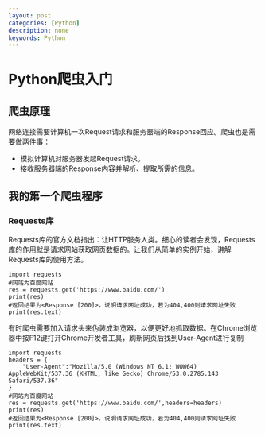 ```yaml
---
layout: post
categories: [Python]
description: none
keywords: Python
---
```

# Python爬虫入门

## 爬虫原理
网络连接需要计算机一次Request请求和服务器端的Response回应。爬虫也是需要做两件事：
- 模拟计算机对服务器发起Request请求。
- 接收服务器端的Response内容并解析、提取所需的信息。

## 我的第一个爬虫程序

### Requests库
Requests库的官方文档指出：让HTTP服务人类。细心的读者会发现，Requests库的作用就是请求网站获取网页数据的。让我们从简单的实例开始，讲解Requests库的使用方法。
```
import requests
#网站为百度网站
res = requests.get('https://www.baidu.com/')
print(res)
#返回结果为<Response [200]>，说明请求网址成功，若为404,400则请求网址失败
print(res.text)
```
有时爬虫需要加入请求头来伪装成浏览器，以便更好地抓取数据。在Chrome浏览器中按F12键打开Chrome开发者工具，刷新网页后找到User-Agent进行复制
```
import requests
headers = {
    "User-Agent":"Mozilla/5.0 (Windows NT 6.1; WOW64) AppleWebKit/537.36 (KHTML, like Gecko) Chrome/53.0.2785.143 Safari/537.36"
}
#网站为百度网站
res = requests.get('https://www.baidu.com/',headers=headers)
print(res)
#返回结果为<Response [200]>，说明请求网址成功，若为404,400则请求网址失败
print(res.text)

```



